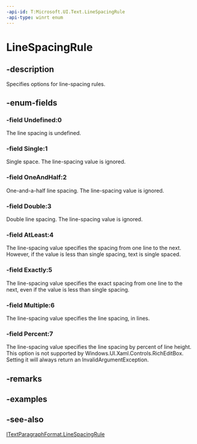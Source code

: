 ```yaml
---
-api-id: T:Microsoft.UI.Text.LineSpacingRule
-api-type: winrt enum
---
```


<!-- Enumeration syntax
public enum Windows.UI.Text.LineSpacingRule : int
-->

# LineSpacingRule

## -description
Specifies options for line-spacing rules.

## -enum-fields
### -field Undefined:0
The line spacing is undefined.

### -field Single:1
Single space. The line-spacing value is ignored.

### -field OneAndHalf:2
One-and-a-half line spacing. The line-spacing value is ignored.

### -field Double:3
Double line spacing. The line-spacing value is ignored.

### -field AtLeast:4
The line-spacing value specifies the spacing from one line to the next. However, if the value is less than single spacing, text is single spaced.

### -field Exactly:5
The line-spacing value specifies the exact spacing from one line to the next, even if the value is less than single spacing.

### -field Multiple:6
The line-spacing value specifies the line spacing, in lines.

### -field Percent:7
The line-spacing value specifies the line spacing by percent of line height. This option is not supported by Windows.UI.Xaml.Controls.RichEditBox. Setting it will always return an InvalidArgumentException. 


## -remarks

## -examples

## -see-also
[ITextParagraphFormat.LineSpacingRule](itextparagraphformat_linespacingrule.md)
